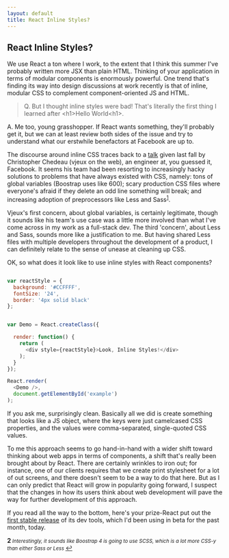 ```yaml
---
layout: default
title: React Inline Styles?
---
```

React Inline Styles?
--------------------
We use React a ton where I work, to the extent that I think this summer I've probably written more JSX than plain HTML. Thinking of your application in terms of modular components is enormously powerful. One trend that's finding its way into design discussions at work recently is that of inline, modular CSS to complement component-oriented JS and HTML. 

> Q. But I thought inline styles were bad! That's literally the first thing I learned after &lt;h1&gt;Hello World&lt;h1&gt;.

A. Me too, young grasshopper. If React wants something, they'll probably get it, but we can at least review both sides of the issue and try to understand what our erstwhile benefactors at Facebook are up to.

The discourse around inline CSS traces back to a [talk](https://speakerdeck.com/vjeux/react-css-in-js) given last fall by Christopher Chedeau (vjeux on the web), an engineer at, you guessed it, Facebook. It seems his team had been resorting to increasingly hacky solutions to problems that have always existed with CSS, namely: tons of global variables (Boostrap uses like 600); scary production CSS files where everyone's afraid if they delete an odd line something will break; and increasing adoption of preprocessors like Less and Sass<sup id="a1">[1](#f1)</sup>.

Vjeux's first concern, about global variables, is certainly legitimate, though it sounds like his team's use case was a little more involved than what I've come across in my work as a full-stack dev. The third 'concern', about Less and Sass, sounds more like a justification to me. But having shared Less files with multiple developers throughout the development of a product, I can definitely relate to the sense of unease at cleaning up CSS.

OK, so what does it look like to use inline styles with React components?

``` javascript

var reactStyle = {
  background: '#CCFFFF',
  fontSize: '24',
  border: '4px solid black'
};


var Demo = React.createClass({

  render: function() {
    return (
      <div style={reactStyle}>Look, Inline Styles!</div>
    );
  }
});

React.render(
  <Demo />,
  document.getElementById('example')
);

```

If you ask me, surprisingly clean. Basically all we did is create something that looks like a JS object, where the keys were just camelcased CSS properties, and the values were comma-separated, single-quoted CSS values.

To me this approach seems to go hand-in-hand with a wider shift toward thinking about web apps in terms of components, a shift that's really been brought about by React. There are certainly wrinkles to iron out; for instance, one of our clients requires that we create print stylesheet for a lot of out screens, and there doesn't seem to be a way to do that here. But as I can only predict that React will grow in popularity going forward, I suspect that the changes in how its users think about web development will pave the way for further development of this approach.

If you read all the way to the bottom, here's your prize-React put out the [first stable release](http://facebook.github.io/react/blog/2015/09/02/new-react-developer-tools.html) of its dev tools, which I'd been using in beta for the past month, today.

<b id="f2">2</b><small> _Interestingly, it sounds like Boostrap 4 is going to use SCSS, which is a lot more CSS-y than either Sass or Less_ </small> [↩](#a2)
